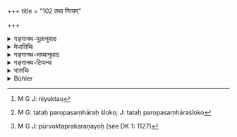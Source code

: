 +++
title = "102 तथा नित्यम्"

+++

<details><summary>गङ्गानथ-मूलानुवादः</summary>

Man and wife, after they have passed through the rites, should always so exert themselves that they may not become separated and be unfaithful to each other.—(102)
</details>

<details><summary>मेधातिथिः</summary>

**यतेयातां** प्रयत्नवन्तौ **तथा** स्यातां **यथेतरेतरं** परस्परं **नातिचरेताम्** । अतिचारो ऽतिक्रमः, धर्मार्थकामेष्व् असहभावः । **कृतक्रियौ** कृतविवाहादिसंस्कारौ, अवियुक्तौ[^२६१] ततः परम् । उपसंहारश्लोको[^२६२] ऽयं नानुक्तार्थोपदेशकः ॥ ९.१०२ ॥


[^२६२]:
     M G: tataḥ paropasaṃhāraḥ śloko; J: tataḥ paropasaṃhāraśloko


[^२६१]:
     M G J: niyuktau

_पूर्वोत्तरप्रकरणयोः_[^२६३] _संबन्धश्लोको ऽयम् ।_


[^२६३]:
     M G J: pūrvoktaprakaraṇayoḥ (see DK 1: 1127)
</details>

<details><summary>गङ्गानथ-भाष्यानुवादः</summary>

‘*Should* *exert themselves*’— should make an effort; so that they may not be unfaithful to each other;—*unfaithfulness* consisting in neglect, want of co-operation in matters relating to Duty, Wealth and Pleasure.

‘*Passed through the rites*’—performed the rites of marriage.

This verse is meant to be a summing up of what has gone before, and not the injunction of any thing new.—(102)
</details>

<details><summary>गङ्गानथ-टिप्पन्यः</summary>

This verse is quoted in *Vivādaratnākara* (p. 421).
</details>

<details><summary>भारुचिः</summary>

विहितस्य स्त्रीपुंधर्मस्यानेकप्रकारस्यास्मिन् प्रकरणे तदनुष्ठानादरार्थम् इदम् उक्तानुकीर्तनम् ॥ ९.१०२ ॥
</details>

<details><summary>Bühler</summary>

102	Let man and woman, united in marriage, constantly exert themselves, that (they may not be) disunited (and) may not violate their mutual fidelity.
</details>
